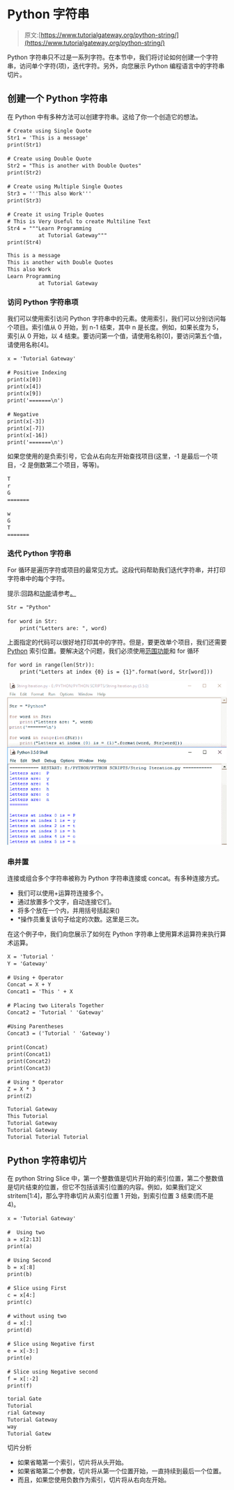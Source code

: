 # Python 字符串

> 原文:[https://www.tutorialgateway.org/python-string/](https://www.tutorialgateway.org/python-string/)

Python 字符串只不过是一系列字符。在本节中，我们将讨论如何创建一个字符串，访问单个字符(项)，迭代字符。另外，向您展示 Python 编程语言中的字符串切片。

## 创建一个 Python 字符串

在 Python 中有多种方法可以创建字符串。这给了你一个创造它的想法。

```
# Create using Single Quote
Str1 = 'This is a message'
print(Str1)

# Create using Double Quote
Str2 = "This is another with Double Quotes"
print(Str2)

# Create using Multiple Single Quotes
Str3 = '''This also Work'''
print(Str3)

# Create it using Triple Quotes
# This is Very Useful to create Multiline Text
Str4 = """Learn Programming
          at Tutorial Gateway"""
print(Str4)
```

```
This is a message
This is another with Double Quotes
This also Work
Learn Programming
          at Tutorial Gateway
```

### 访问 Python 字符串项

我们可以使用索引访问 Python 字符串中的元素。使用索引，我们可以分别访问每个项目。索引值从 0 开始，到 n-1 结束，其中 n 是长度。例如，如果长度为 5，索引从 0 开始，以 4 结束。要访问第一个值，请使用名称[0]，要访问第五个值，请使用名称[4]。

```
x = 'Tutorial Gateway'

# Positive Indexing
print(x[0])
print(x[4])
print(x[9])
print('=======\n')

# Negative 
print(x[-3])
print(x[-7])
print(x[-16])
print('=======\n')
```

如果您使用的是负索引号，它会从右向左开始查找项目(这里，-1 是最后一个项目，-2 是倒数第二个项目，等等)。

```
T
r
G
=======

w
G
T
======= 
```

### 迭代 Python 字符串

For 循环是遍历字符或项目的最常见方式。这段代码帮助我们迭代字符串，并打印字符串中的每个字符。

提示:回路和[功能](https://www.tutorialgateway.org/python-string-functions/)请参考[。](https://www.tutorialgateway.org/python-for-loop/)

```
Str = "Python"

for word in Str:
    print("Letters are: ", word)
```

上面指定的代码可以很好地打印其中的字符。但是，要更改单个项目，我们还需要 [Python](https://www.tutorialgateway.org/python-tutorial/) 索引位置。要解决这个问题，我们必须使用[范围功能](https://www.tutorialgateway.org/python-range-function/)和 for 循环

```
for word in range(len(Str)):
    print("Letters at index {0} is = {1}".format(word, Str[word]))
```

![Iterating Python String](img/ca1f2777bd47bb4803c98f7d3dd94f51.png)

### 串并置

连接或组合多个字符串被称为 Python 字符串连接或 concat。有多种连接方式。

*   我们可以使用+运算符连接多个。
*   通过放置多个文字，自动连接它们。
*   将多个放在一个内，并用括号括起来()
*   *操作员重复该句子给定的次数。这里是三次。

在这个例子中，我们向您展示了如何在 Python 字符串上使用算术运算符来执行算术运算。

```
X = 'Tutorial '
Y = 'Gateway'

# Using + Operator
Concat = X + Y 
Concat1 = 'This ' + X

# Placing two Literals Together
Concat2 = 'Tutorial ' 'Gateway'

#Using Parentheses
Concat3 = ('Tutorial ' 'Gateway') 

print(Concat)
print(Concat1)
print(Concat2)
print(Concat3)

# Using * Operator
Z = X * 3
print(Z)
```

```
Tutorial Gateway
This Tutorial 
Tutorial Gateway
Tutorial Gateway
Tutorial Tutorial Tutorial 
```

## Python 字符串切片

在 python String Slice 中，第一个整数值是切片开始的索引位置，第二个整数值是切片结束的位置，但它不包括该索引位置的内容。例如，如果我们定义 stritem[1:4]，那么字符串切片从索引位置 1 开始，到索引位置 3 结束(而不是 4)。

```
x = 'Tutorial Gateway'

#  Using two
a = x[2:13] 
print(a)

# Using Second 
b = x[:8] 
print(b)

# Slice using First
c = x[4:] 
print(c)

# without using two 
d = x[:] 
print(d)

# Slice using Negative first
e = x[-3:] 
print(e)

# Slice using Negative second
f = x[:-2] 
print(f)
```

```
torial Gate
Tutorial
rial Gateway
Tutorial Gateway
way
Tutorial Gatew
```

切片分析

*   如果省略第一个索引，切片将从头开始。
*   如果省略第二个参数，切片将从第一个位置开始，一直持续到最后一个位置。
*   而且，如果您使用负数作为索引，切片将从右向左开始。